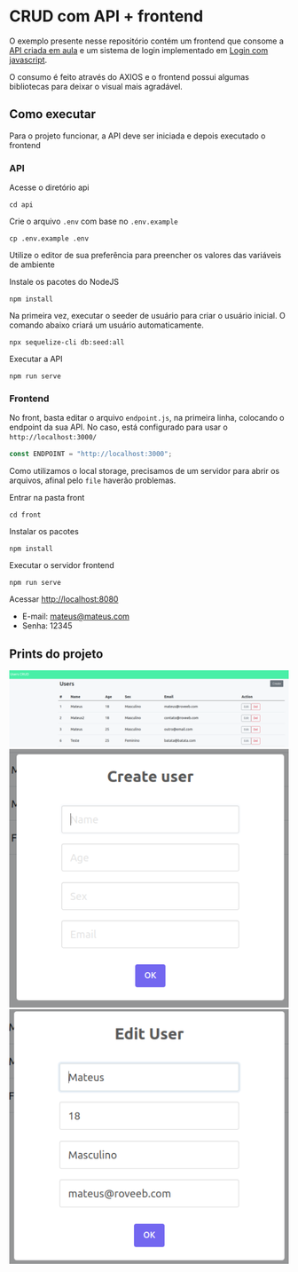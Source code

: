 # CRUD com API + frontend

O exemplo presente nesse repositório contém um frontend que consome a [API criada em aula](https://github.com/christianbayer/crie_ti-cwia-t1/tree/main/aula9) e um sistema de login implementado em [Login com javascript](https://github.com/CRIETI/aplicacoes-web-client-server-step-2/tree/main/aula8-crud-js-login).

O consumo é feito através do AXIOS e o frontend possui algumas bibliotecas para deixar o visual mais agradável.


## Como executar

Para o projeto funcionar, a API deve ser iniciada e depois executado o frontend

### API

Acesse o diretório api

```
cd api
```

Crie o arquivo `.env` com base no `.env.example`
```
cp .env.example .env
```

Utilize o editor de sua preferência para preencher os valores das variáveis de ambiente

Instale os pacotes do NodeJS
```
npm install
```

Na primeira vez, executar o seeder de usuário para criar o usuário inicial. O comando abaixo criará um usuário automaticamente.
```
npx sequelize-cli db:seed:all
```

Executar a API
```
npm run serve
```

### Frontend
No front, basta editar o arquivo `endpoint.js`, na primeira linha, colocando o endpoint da sua API. No caso, está configurado para usar o `http://localhost:3000/`

```javascript
const ENDPOINT = "http://localhost:3000";
```

Como utilizamos o local storage, precisamos de um servidor para abrir os arquivos, afinal pelo `file` haverão problemas.

Entrar na pasta front
```
cd front
```

Instalar os pacotes
```
npm install
```

Executar o servidor frontend
```
npm run serve
```

Acessar [http://localhost:8080](http://localhost:8080)

- E-mail: mateus@mateus.com
- Senha: 12345


## Prints do projeto
![result](docs/result.png)
![create](docs/create.png)
![edit](docs/edit.png)